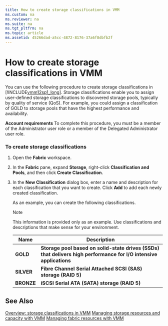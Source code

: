 ```yaml
---
title: How to create storage classifications in VMM
ms.custom: na
ms.reviewer: na
ms.suite: na
ms.tgt_pltfrm: na
ms.topic: article
ms.assetid: 45266dad-a5cc-4872-8176-37a6f8dbfb2f
---
```

# How to create storage classifications in VMM
You can use the following procedure to create storage classifications in [!INCLUDE[vmm12sp1_long](./Token/vmm12sp1_long_md.md)]. Storage classifications enable you to assign user\-defined storage classifications to discovered storage pools, typically by quality of service \(QoS\). For example, you could assign a classification of GOLD to storage pools that have the highest performance and availability.

**Account requirements** To complete this procedure, you must be a member of the Administrator user role or a member of the Delegated Administrator user role.

### To create storage classifications

1.  Open the **Fabric** workspace.

2.  In the **Fabric** pane, expand **Storage**, right\-click **Classification and Pools**, and then click **Create Classification**.

3.  In the **New Classification** dialog box, enter a name and description for each classification that you want to create. Click **Add** to add each newly created classification.

    As an example, you can create the following classifications.

    > [!NOTE]
    > This information is provided only as an example. Use classifications and descriptions that make sense for your environment.

    |Name|Description|
    |--------|---------------|
    |**GOLD**|**Storage pool based on solid\-state drives \(SSDs\) that delivers high performance for I\/O intensive applications**|
    |**SILVER**|**Fibre Channel Serial Attached SCSI \(SAS\) storage \(RAID 5\)**|
    |**BRONZE**|**iSCSI Serial ATA \(SATA\) storage \(RAID 5\)**|

## See Also
[Overview: storage classifications in VMM](./Overview--storage-classifications-in-VMM.md)
[Managing storage resources and capacity with VMM](./Managing-storage-resources-and-capacity-with-VMM.md)
[Managing fabric resources with VMM](./Managing-fabric-resources-with-VMM.md)


